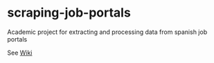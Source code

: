 # scraping-job-portals
Academic project for extracting and processing data from spanish job portals

See [Wiki](https://github.com/yrobla/scraping-job-portals/wiki)
